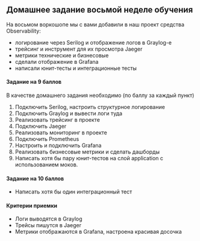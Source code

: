 ## Домашнее задание восьмой неделе обучения
На восьмом воркошопе мы с вами добавили в наш проект средства Observability: 
* логирование через Serilog и отображение логов в Graylog-е
* трейсинг и инструмент для их просмотра Jaeger
* метрики технические и бизнесовые
* сделали отображение в Grafana
* написали юнит-тесты и интеграционные тесты

#### Задание на 9 баллов
В качестве домашнего задания необходимо (по баллу за каждый пункт)
1. Подключить Serilog, настроить структурное логирование
2. Подключить Graylog и вывести логи туда
3. Реализовать трейсинг в проекте
4. Подключить Jaeger
5. Реализовать мониторинг в проекте
6. Подключить Prometheus
7. Настроить и подключить Grafana
8. Реализовать бизнесовые метрики и сделать дашборды
9. Написать хотя бы пару юнит-тестов на слой application с использованием моков.

#### Задание на 10 баллов
* Написать хотя бы один интеграционный тест

#### Критерии приемки
* Логи выводятся в Graylog
* Трейсы пишутся в Jaeger
* Метрики отображаются в Grafana, настроена красивая досочка
